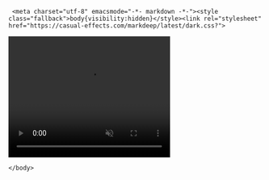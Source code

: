      <meta charset="utf-8" emacsmode="-*- markdown -*-"><style class="fallback">body{visibility:hidden}</style><link rel="stylesheet" href="https://casual-effects.com/markdeep/latest/dark.css?">

<!DOCTYPE html>
<html>
	<head>
		<meta charset="UTF-8">
		<title></title>
	</head>
	<body>
	    <video width="320" height="240" controls autoplay muted>  
    		<source src="http://f.video.weibocdn.com/004gIJDogx07Bl7kgnNl01041202lojV0E010.mp4?label=dash_720p&template=1280x720.25.0&Expires=1583202830&ssig=R9ntMy8xlU&KID=unistore,video&media_id=1034:4477421345243189&tp=YTkl0eM8:YTkl0eM8&us=2Svijz&ori=0&ctb=1&ot=h&ps=4pdsh0&ab=1410-g2,946-g0,1326-g0,540-g1,966-g1,1055-g0,878-g1,1493-g0,1277-g1,1192-g0,1091-g1,1191-g0,1046-g2,1258-g0,1887-g2" type="video/mp4">  
   		<source src="movie.ogg" type="video/ogg">  
    		<source src="movie.webm" type="video/webm"> 
    		<object data="movie.mp4" width="320" height="240">    
        		<embed src="movie.swf" width="320" height="240">  
    		</object> 
		</video>
 
   
	</body>
</html>




<!-- Markdeep: --><script src="https://casual-effects.com/markdeep/latest/markdeep.min.js?" charset="utf-8"></script>

